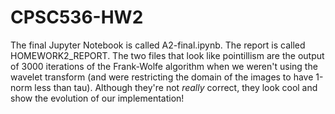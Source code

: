 # CPSC536-HW2


The final Jupyter Notebook is called A2-final.ipynb. The report is called HOMEWORK2_REPORT. The two files that look like pointillism are the output of 3000 iterations of the Frank-Wolfe algorithm when we weren't using the wavelet transform (and were restricting the domain of the images to have 1-norm less than tau). Although they're not *really* correct, they look cool and show the evolution of our implementation!
